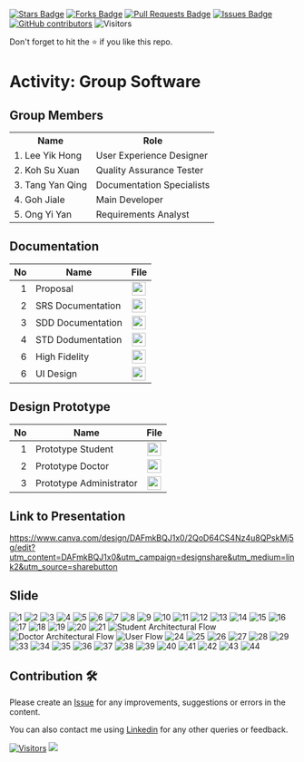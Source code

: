 
<a href="https://github.com/drshahizan/software-engineering/stargazers"><img src="https://img.shields.io/github/stars/drshahizan/software-engineering" alt="Stars Badge"/></a>
<a href="https://github.com/drshahizan/software-engineering/network/members"><img src="https://img.shields.io/github/forks/drshahizan/software-engineering" alt="Forks Badge"/></a>
<a href="https://github.com/drshahizan/software-engineering/pulls"><img src="https://img.shields.io/github/issues-pr/drshahizan/software-engineering" alt="Pull Requests Badge"/></a>
<a href="https://github.com/drshahizan/software-engineering/issues"><img src="https://img.shields.io/github/issues/drshahizan/software-engineering" alt="Issues Badge"/></a>
<a href="https://github.com/drshahizan/software-engineering/graphs/contributors"><img alt="GitHub contributors" src="https://img.shields.io/github/contributors/drshahizan/software-engineering?color=2b9348"></a>
![Visitors](https://api.visitorbadge.io/api/visitors?path=https%3A%2F%2Fgithub.com%2Fdrshahizan%2Fsoftware-engineering&labelColor=%23d9e3f0&countColor=%23697689&style=flat)


Don't forget to hit the :star: if you like this repo.

# Activity: Group Software

## Group Members
<table>
  <tr>
    <th>Name</th>
    <th>Role</th>
  </tr>
  <tr>
    <td>1.  Lee Yik Hong</td>
    <td>User Experience Designer</td>
  </tr>
    <tr>
    <td>2. Koh Su Xuan</td>
    <td>Quality Assurance Tester</td>
  </tr>
    <tr>
    <td>3. Tang Yan Qing</td>
    <td>Documentation Specialists</td>
  </tr>
    <tr>
    <td>4. Goh Jiale</td>
    <td>Main Developer</td>
  </tr>
    <tr>
    <td>5. Ong Yi Yan</td>
    <td>Requirements Analyst</td>
  </tr>
</table>

## Documentation
| No | Name |File | 
| -----:| ----- | :------: | 
|1| Proposal| <a href="https://github.com/drshahizan/software-engineering/tree/main/proposal/submission/sec02/Software" ><img src="https://raw.githubusercontent.com/drshahizan/software-engineering/main/images/document1.png" width="24px" height="24px" ></a>|
|2| SRS Documentation| <a href="https://docs.google.com/document/d/1IYG7GiCYAsp6VpTwAMfNKDYWtK1Ys9vY/edit" ><img src="https://raw.githubusercontent.com/drshahizan/software-engineering/main/images/document1.png" width="24px" height="24px" ></a>|
|3| SDD Documentation| <a href="https://docs.google.com/document/d/1wZM18js6_QeOm4MTLIUjTZGQgpz86zJT/edit" ><img src="https://raw.githubusercontent.com/drshahizan/software-engineering/main/images/document1.png" width="24px" height="24px" ></a>|
|4| STD Dodumentation| <a href="https://docs.google.com/document/d/1AfHNhbFiSWCmKlsLeY0AifdLKZqnFEtP/edit" ><img src="https://raw.githubusercontent.com/drshahizan/software-engineering/main/images/document1.png" width="24px" height="24px" ></a>|
|6| High Fidelity| <a href="https://www.figma.com/file/l76fJTJbZyY5oTFQS13les/High-Fidelity-Design?type=design&node-id=0-1&mode=design&t=LYWg1QTbaq1JAEzD-0" ><img src="https://raw.githubusercontent.com/drshahizan/software-engineering/fa23f96100aedccb8c634fba496ebcfc9968b9ee/images/figma.svg" width="24px" height="24px" ></a>|
|6| UI Design| <a href="https://www.figma.com/file/j0nAd3Ph1MnHZljmIi8kTk/UI-Design?type=design&node-id=0-1&mode=design&t=FRriUK1E9AQFO2BO-0" ><img src="https://raw.githubusercontent.com/drshahizan/software-engineering/fa23f96100aedccb8c634fba496ebcfc9968b9ee/images/figma.svg" width="24px" height="24px" ></a>|

## Design Prototype
| No | Name |File | 
| -----:| ----- | :------: | 
|1| Prototype Student| <a href="https://www.figma.com/proto/j0nAd3Ph1MnHZljmIi8kTk/UI-Design?type=design&node-id=138-31312&t=HpTPOmIpNtYfA6J9-0&scaling=scale-down&page-id=0%3A1&starting-point-node-id=138%3A31312"><img src="https://raw.githubusercontent.com/drshahizan/software-engineering/fa23f96100aedccb8c634fba496ebcfc9968b9ee/images/figma.svg" width="24px" height="24px" ></a>|
|2| Prototype Doctor| <a href="https://www.figma.com/proto/j0nAd3Ph1MnHZljmIi8kTk/UI-Design?type=design&node-id=169-31207&t=PY91ONQprdWeFRVu-0&scaling=scale-down&page-id=1%3A3&starting-point-node-id=169%3A31207" ><img src="https://raw.githubusercontent.com/drshahizan/software-engineering/fa23f96100aedccb8c634fba496ebcfc9968b9ee/images/figma.svg" width="24px" height="24px" ></a>|
|3| Prototype Administrator| <a href="https://www.figma.com/proto/j0nAd3Ph1MnHZljmIi8kTk/UI-Design?type=design&node-id=169-32026&t=kHR7XsjA8CP5Sn6o-0&scaling=scale-down&page-id=1%3A4&starting-point-node-id=169%3A32026" ><img src="https://raw.githubusercontent.com/drshahizan/software-engineering/fa23f96100aedccb8c634fba496ebcfc9968b9ee/images/figma.svg" width="24px" height="24px" ></a>|

## Link to Presentation
https://www.canva.com/design/DAFmkBQJ1x0/2QoD64CS4Nz4u8QPskMj5g/edit?utm_content=DAFmkBQJ1x0&utm_campaign=designshare&utm_medium=link2&utm_source=sharebutton

## Slide
![1](https://github.com/drshahizan/software-engineering/assets/129137382/124e980c-2b65-442d-be4e-178ab5f0d05f)
![2](https://github.com/drshahizan/software-engineering/assets/129137382/c80a53ae-26f6-4f0f-b88d-be077f8c53e7)
![3](https://github.com/drshahizan/software-engineering/assets/129137382/f7c6c6f3-729f-4623-921b-632cc56ff3ee)
![4](https://github.com/drshahizan/software-engineering/assets/129137382/24c1e11c-47a5-4e05-8142-e8e87ebc5b4f)
![5](https://github.com/drshahizan/software-engineering/assets/129137382/00eed8f3-82e2-4e4e-a52a-8f881d40dd11)
![6](https://github.com/drshahizan/software-engineering/assets/129137382/22f44e87-5db6-4192-b965-db2df91cef20)
![7](https://github.com/drshahizan/software-engineering/assets/129137382/a8de6fae-8004-4d13-ba25-82420aac362f)
![8](https://github.com/drshahizan/software-engineering/assets/129137382/9da5ea8a-a0ed-42db-93be-3379f3a1e6ca)
![9](https://github.com/drshahizan/software-engineering/assets/129137382/a4e53783-b7ec-4da9-9de1-e9fedc03f0c4)
![10](https://github.com/drshahizan/software-engineering/assets/129137382/01f35e3c-4294-487b-a9f2-ab1763ed47a2)
![11](https://github.com/drshahizan/software-engineering/assets/129137382/74ec1d9c-bdff-403d-ac13-24ec3da86ad1)
![12](https://github.com/drshahizan/software-engineering/assets/129137382/2054ca17-36c0-4410-8577-b288fbad359f)
![13](https://github.com/drshahizan/software-engineering/assets/129137382/3b661069-757a-4c96-900e-97264ec0e196)
![14](https://github.com/drshahizan/software-engineering/assets/129137382/33767595-94da-40c6-b00d-6479ff79b9ca)
![15](https://github.com/drshahizan/software-engineering/assets/129137382/87c8ea8b-172c-4f9f-bf55-0228dd87298c)
![16](https://github.com/drshahizan/software-engineering/assets/129137382/77db72a8-2d7d-4bc9-8bcd-6b2f65b86e59)
![17](https://github.com/drshahizan/software-engineering/assets/129137382/4cbe6c0b-ba4f-4bf0-8d49-5a89802909f4)
![18](https://github.com/drshahizan/software-engineering/assets/129137382/46030ce6-2304-427d-ae32-0ba12fd1c1b3)
![19](https://github.com/drshahizan/software-engineering/assets/129137382/8380db2c-1158-4b65-a6d8-8056458db1db)
![20](https://github.com/drshahizan/software-engineering/assets/129137382/99bf3476-a17a-431f-aaf5-1e0cb972778c)
![21](https://github.com/drshahizan/software-engineering/assets/128120717/16e6e50b-125d-4d75-b2ea-5e317afb8e2c)
![Student Architectural Flow](https://github.com/drshahizan/software-engineering/assets/128120717/de02119d-0f68-47ed-860b-35a060c51c1a)
![Doctor Architectural Flow](https://github.com/drshahizan/software-engineering/assets/128120717/b9fd83f4-9031-47e6-90e8-40b123e9022f)
![User Flow](https://github.com/drshahizan/software-engineering/assets/128120717/02d3eaa4-3ace-41dc-81c0-5bf7e0d193b9)
![24](https://github.com/drshahizan/software-engineering/assets/129137382/1c043f62-faca-40f5-9717-430485eb6a30)
![25](https://github.com/drshahizan/software-engineering/assets/128120717/9a6f043e-c4eb-4539-b36c-e8b32708ae9f)
![26](https://github.com/drshahizan/software-engineering/assets/129137382/5c552451-25e0-4b67-a19e-218b9e241f61)
![27](https://github.com/drshahizan/software-engineering/assets/128120717/2e356f44-a6c2-4311-a212-3e2e7634dbb4)
![28](https://github.com/drshahizan/software-engineering/assets/129137382/bc18a828-4f17-41ad-ad19-2b8410a10297)
![29](https://github.com/drshahizan/software-engineering/assets/129137382/1a3706d4-d09a-4aea-9ccf-53b5a67134e1)
![33](https://github.com/drshahizan/software-engineering/assets/128120717/bb63e5d1-d85e-4db4-944c-eb7cb35618a2)
![34](https://github.com/drshahizan/software-engineering/assets/129137382/ac2d3602-d22a-4dbc-8bc7-349143af755f)
![35](https://github.com/drshahizan/software-engineering/assets/129137382/fbc86afc-6816-4aa6-a68c-877d52800a67)
![36](https://github.com/drshahizan/software-engineering/assets/129137382/eef3becb-6083-4a3b-9bd7-956a3ad1a89d)
![37](https://github.com/drshahizan/software-engineering/assets/129137382/8591e922-f0ad-42e1-97cd-6fbb767b50af)
![38](https://github.com/drshahizan/software-engineering/assets/129137382/d6b2af12-d762-4699-b819-20107971fba2)
![39](https://github.com/drshahizan/software-engineering/assets/129137382/43a95b05-8dbf-4b31-8c4b-66c9c7d73c32)
![40](https://github.com/drshahizan/software-engineering/assets/129137382/87ac1c0b-337e-4bcb-9690-1a6d7f304ce8)
![41](https://github.com/drshahizan/software-engineering/assets/129137382/98ff0f70-3a05-40d7-804d-ffda98a19d37)
![42](https://github.com/drshahizan/software-engineering/assets/129137382/a4b091cc-796f-46c3-9881-ce13bdb967fc)
![43](https://github.com/drshahizan/software-engineering/assets/129137382/18a37048-ddce-4b97-b760-b15d21e03a8c)
![44](https://github.com/drshahizan/software-engineering/assets/129137382/71c152f4-29d9-4e57-9d80-406006f6639f)



## Contribution 🛠️
Please create an [Issue](https://github.com/drshahizan/software-engineering/issues) for any improvements, suggestions or errors in the content.

You can also contact me using [Linkedin](https://www.linkedin.com/in/drshahizan/) for any other queries or feedback.

[![Visitors](https://api.visitorbadge.io/api/visitors?path=https%3A%2F%2Fgithub.com%2Fdrshahizan&labelColor=%23697689&countColor=%23555555&style=plastic)](https://visitorbadge.io/status?path=https%3A%2F%2Fgithub.com%2Fdrshahizan)
![](https://hit.yhype.me/github/profile?user_id=81284918)


